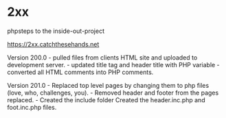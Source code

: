 # 2xx
phpsteps to the inside-out-project

https://2xx.catchthesehands.net

Version 200.0
	- pulled files from clients HTML site and uploaded to development server.
	- updated title tag and header title with PHP variable
	- converted all HTML comments into PHP comments. 

Version 201.0
	- Replaced top level pages by changing them to php files (love, who, challenges, you).
	- Removed header and footer from the pages replaced.
	- Created the include folder
	Created the header.inc.php and foot.inc.php files.
